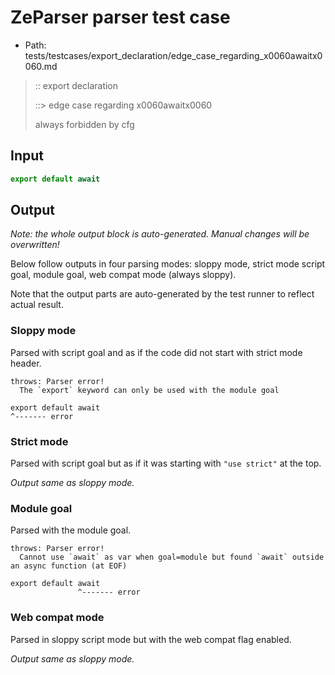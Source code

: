 # ZeParser parser test case

- Path: tests/testcases/export_declaration/edge_case_regarding_x0060awaitx0060.md

> :: export declaration
>
> ::> edge case regarding x0060awaitx0060
>
> always forbidden by cfg

## Input

`````js
export default await
`````

## Output

_Note: the whole output block is auto-generated. Manual changes will be overwritten!_

Below follow outputs in four parsing modes: sloppy mode, strict mode script goal, module goal, web compat mode (always sloppy).

Note that the output parts are auto-generated by the test runner to reflect actual result.

### Sloppy mode

Parsed with script goal and as if the code did not start with strict mode header.

`````
throws: Parser error!
  The `export` keyword can only be used with the module goal

export default await
^------- error
`````

### Strict mode

Parsed with script goal but as if it was starting with `"use strict"` at the top.

_Output same as sloppy mode._

### Module goal

Parsed with the module goal.

`````
throws: Parser error!
  Cannot use `await` as var when goal=module but found `await` outside an async function (at EOF)

export default await
               ^------- error
`````


### Web compat mode

Parsed in sloppy script mode but with the web compat flag enabled.

_Output same as sloppy mode._
